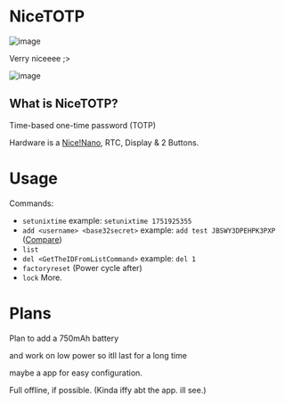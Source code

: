 # NiceTOTP
![image](https://github.com/user-attachments/assets/dd198143-42ab-411d-8e02-c3c05d778843)

Verry niceeee ;>

![image](https://github.com/user-attachments/assets/2a587c2c-2204-4d0f-a228-304c081875aa)

## What is NiceTOTP?
Time-based one-time password (TOTP)

Hardware is a [Nice!Nano](https://s.click.aliexpress.com/e/_omlmCuu), RTC, Display & 2 Buttons.

# Usage
Commands:
- `setunixtime` example: `setunixtime 1751925355` 
- `add <username> <base32secret>` example: `add test JBSWY3DPEHPK3PXP` ([Compare](https://totp.danhersam.com/?secret=JBSWY3DPEHPK3PXP))
- `list`
- `del <GetTheIDFromListCommand>` example: `del 1`
- `factoryreset` (Power cycle after)
- `lock`
More.



# Plans
Plan to add a 750mAh battery

and work on low power so itll last for a long time

maybe a app for easy configuration.

Full offline, if possible. (Kinda iffy abt the app. ill see.)
